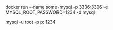 docker run --name some-mysql -p 3306:3306 -e MYSQL_ROOT_PASSWORD=1234 -d mysql

mysql -u root -p
p: 1234

